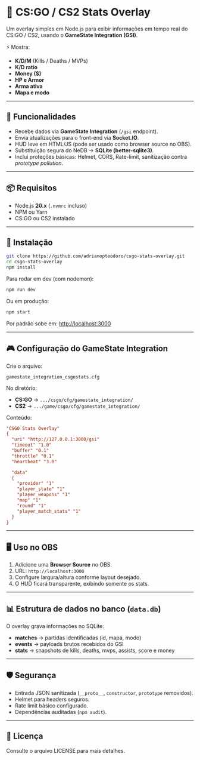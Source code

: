 # 🎯 CS:GO / CS2 Stats Overlay

Um overlay simples em Node.js para exibir informações em tempo real do CS:GO / CS2, usando o **GameState Integration (GSI)**.

⚡ Mostra:
- **K/D/M** (Kills / Deaths / MVPs)  
- **K/D ratio**  
- **Money ($)**  
- **HP e Armor**  
- **Arma ativa**  
- **Mapa e modo**  

---

## 🚀 Funcionalidades

- Recebe dados via **GameState Integration** (`/gsi` endpoint).  
- Envia atualizações para o front-end via **Socket.IO**.  
- HUD leve em HTML/JS (pode ser usado como browser source no OBS).  
- Substituição segura do NeDB → **SQLite (better-sqlite3)**.  
- Inclui proteções básicas: Helmet, CORS, Rate-limit, sanitização contra *prototype pollution*.  

---

## 📦 Requisitos

- Node.js **20.x** (`.nvmrc` incluso)  
- NPM ou Yarn  
- CS:GO ou CS2 instalado  

---

## 🔧 Instalação

```bash
git clone https://github.com/adrianopteodoro/csgo-stats-overlay.git
cd csgo-stats-overlay
npm install
```

Para rodar em dev (com nodemon):

```bash
npm run dev
```

Ou em produção:

```bash
npm start
```

Por padrão sobe em: [http://localhost:3000](http://localhost:3000)

---

## 🎮 Configuração do GameState Integration

Crie o arquivo:

```
gamestate_integration_csgostats.cfg
```

No diretório:

- **CS:GO** → `.../csgo/cfg/gamestate_integration/`  
- **CS2** → `.../game/csgo/cfg/gamestate_integration/`  

Conteúdo:

```cfg
"CSGO Stats Overlay"
{
  "uri" "http://127.0.0.1:3000/gsi"
  "timeout" "1.0"
  "buffer" "0.1"
  "throttle" "0.1"
  "heartbeat" "3.0"

  "data"
  {
    "provider" "1"
    "player_state" "1"
    "player_weapons" "1"
    "map" "1"
    "round" "1"
    "player_match_stats" "1"
  }
}
```

---

## 🖥️ Uso no OBS

1. Adicione uma **Browser Source** no OBS.  
2. URL: `http://localhost:3000`  
3. Configure largura/altura conforme layout desejado.  
4. O HUD ficará transparente, exibindo somente os stats.  

---

## 📊 Estrutura de dados no banco (`data.db`)

O overlay grava informações no SQLite:

- **matches** → partidas identificadas (id, mapa, modo)  
- **events** → payloads brutos recebidos do GSI  
- **stats** → snapshots de kills, deaths, mvps, assists, score e money  

---

## 🛡️ Segurança

- Entrada JSON sanitizada (`__proto__`, `constructor`, `prototype` removidos).  
- Helmet para headers seguros.  
- Rate limit básico configurado.  
- Dependências auditadas (`npm audit`).  

---

## 📄 Licença

Consulte o arquivo LICENSE para mais detalhes.

